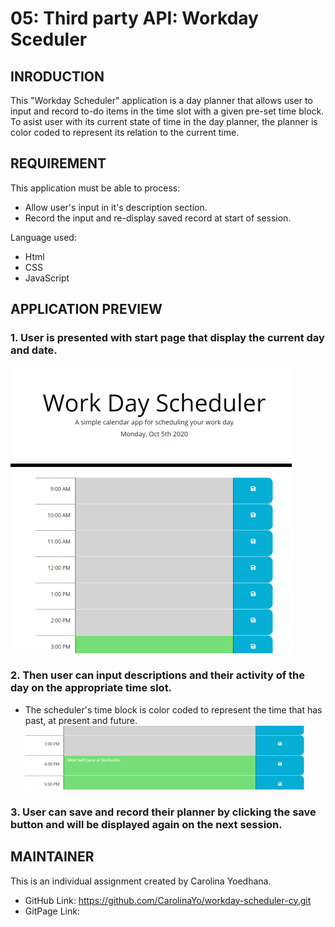 # 05: Third party API: Workday Sceduler

## INRODUCTION 

This "Workday Scheduler" application is a day planner that allows user to input and record to-do items in the time slot with a given pre-set time block.  To asist user with its current state of time in the day planner, the planner is color coded to represent its relation to the current time.  

## REQUIREMENT

This application must be able to process:
* Allow user's input in it's description section.
* Record the input and re-display saved record at start of session.

Language used:
* Html
* CSS
* JavaScript

##  APPLICATION PREVIEW


### 1. User is presented with start page that display the current day and date.

![Start page](asset/dayplanner.PNG)

### 2. Then user can input descriptions and their activity of the day on the appropriate time slot.

* The scheduler's time block is color coded to represent the time that has past, at present and future. ![user entry](asset/userInput.PNG)

### 3. User can save and record their planner by clicking the save button and will be displayed again on the next session.


## MAINTAINER 
This is an individual assignment created by Carolina Yoedhana.
* GitHub Link: https://github.com/CarolinaYo/workday-scheduler-cy.git
* GitPage Link: 
